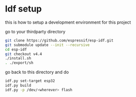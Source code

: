 # Idf setup

this is how to setup a development environment for this project

go to your thirdparty directory 

```bash
git clone https://github.com/espressif/esp-idf.git
git submodule update --init --recursive
cd esp-idf
git checkout v4.4
./install.sh
. ./export/sh
```
go back to this directory and do 

```bash
idf.py set-target esp32
idf.py build
idf.py -p /dev/<wherever> flash
```
